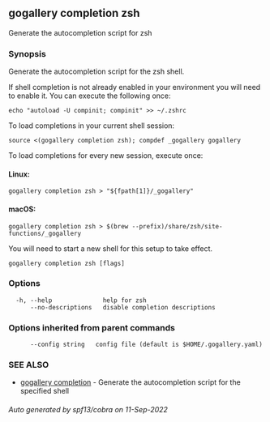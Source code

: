 ## gogallery completion zsh

Generate the autocompletion script for zsh

### Synopsis

Generate the autocompletion script for the zsh shell.

If shell completion is not already enabled in your environment you will need
to enable it.  You can execute the following once:

	echo "autoload -U compinit; compinit" >> ~/.zshrc

To load completions in your current shell session:

	source <(gogallery completion zsh); compdef _gogallery gogallery

To load completions for every new session, execute once:

#### Linux:

	gogallery completion zsh > "${fpath[1]}/_gogallery"

#### macOS:

	gogallery completion zsh > $(brew --prefix)/share/zsh/site-functions/_gogallery

You will need to start a new shell for this setup to take effect.


```
gogallery completion zsh [flags]
```

### Options

```
  -h, --help              help for zsh
      --no-descriptions   disable completion descriptions
```

### Options inherited from parent commands

```
      --config string   config file (default is $HOME/.gogallery.yaml)
```

### SEE ALSO

* [gogallery completion](gogallery_completion.md)	 - Generate the autocompletion script for the specified shell

###### Auto generated by spf13/cobra on 11-Sep-2022
